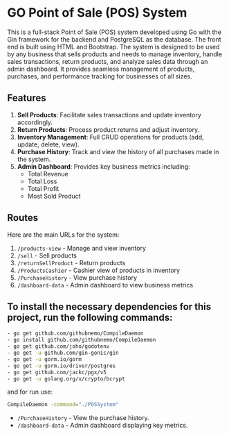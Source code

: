 # GO Point of Sale (POS) System

This is a full-stack Point of Sale (POS) system developed using Go with the Gin framework for the backend and PostgreSQL as the database. The front end is built using HTML and Bootstrap. The system is designed to be used by any business that sells products and needs to manage inventory, handle sales transactions, return products, and analyze sales data through an admin dashboard. It provides seamless management of products, purchases, and performance tracking for businesses of all sizes.


## Features
1. **Sell Products**: Facilitate sales transactions and update inventory accordingly.
2. **Return Products**: Process product returns and adjust inventory.
3. **Inventory Management**: Full CRUD operations for products (add, update, delete, view).
4. **Purchase History**: Track and view the history of all purchases made in the system.
5. **Admin Dashboard**: Provides key business metrics including:
   - Total Revenue
   - Total Loss
   - Total Profit
   - Most Sold Product


## Routes
Here are the main URLs for the system:

1. `/products-view` - Manage and view inventory
2. `/sell` - Sell products
3. `/returnSellProduct` - Return products
4. `/ProductsCashier` - Cashier view of products in inventory
5. `/PurchaseHistory` - View purchase history
6. `/dashboard-data` - Admin dashboard to view business metrics


## To install the necessary dependencies for this project, run the following commands:

```bash
- go get github.com/githubnemo/CompileDaemon
- go install github.com/githubnemo/CompileDaemon
- go get github.com/joho/godotenv
- go get -u github.com/gin-gonic/gin
- go get -u gorm.io/gorm
- go get -u gorm.io/driver/postgres
- go get github.com/jackc/pgx/v5
- go get -u golang.org/x/crypto/bcrypt
```
and for run use:
```bash
CompileDaemon -command="./POSSystem"
```
- `/PurchaseHistory` - View the purchase history.
- `/dashboard-data` - Admin dashboard displaying key metrics.




